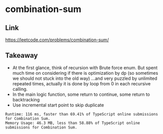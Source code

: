 # combination-sum

## Link

https://leetcode.com/problems/combination-sum/

## Takeaway

- At the first glance, think of recursion with Brute force enum. But spent much time on considering if there is optimization by dp (so sometimes we should not stuck into the old way) ...and very puzzled by unlimited repeated times, actually it is done by loop from 0 in each recursive calling.
- In the main logic function, some return to continue, some return to backtracking
- Use incremental start point to skip duplicate

```
Runtime: 116 ms, faster than 69.41% of TypeScript online submissions for Combination Sum.
Memory Usage: 46.3 MB, less than 58.88% of TypeScript online submissions for Combination Sum.
```
